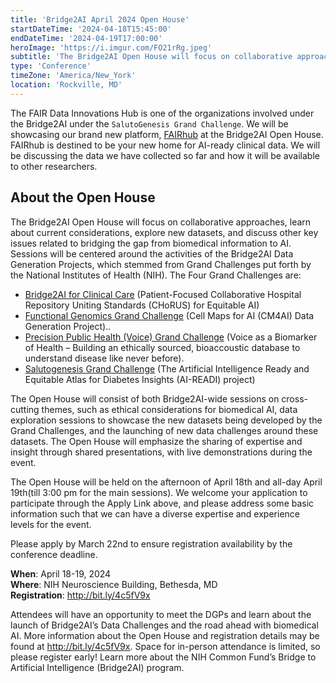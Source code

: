 ```yaml
---
title: 'Bridge2AI April 2024 Open House'
startDateTime: '2024-04-18T15:45:00'
endDateTime: '2024-04-19T17:00:00'
heroImage: 'https://i.imgur.com/FO21rRg.jpeg'
subtitle: 'The Bridge2AI Open House will focus on collaborative approaches, learn about current considerations, explore new datasets, and discuss other key issues related to bridging the gap from biomedical information to AI.'
type: 'Conference'
timeZone: 'America/New_York'
location: 'Rockville, MD'
---
```


The FAIR Data Innovations Hub is one of the organizations involved under the Bridge2AI under the `SalutoGenesis Grand Challenge`. We will be showcasing our brand new platform, [FAIRhub](https://fairhub.io) at the Bridge2AI Open House. FAIRhub is destined to be your new home for AI-ready clinical data. We will be discussing the data we have collected so far and how it will be available to other researchers.

## About the Open House

The Bridge2AI Open House will focus on collaborative approaches, learn about current considerations, explore new datasets, and discuss other key issues related to bridging the gap from biomedical information to AI. Sessions will be centered around the activities of the Bridge2AI Data Generation Projects, which stemmed from Grand Challenges put forth by the National Institutes of Health (NIH). The Four Grand Challenges are:

- [Bridge2AI for Clinical Care](https://chorus4ai.org/) (Patient-Focused Collaborative Hospital Repository Uniting Standards (CHoRUS) for Equitable AI)
- [Functional Genomics Grand Challenge](https://cm4ai.org/) (Cell Maps for AI (CM4AI) Data Generation Project)..
- [Precision Public Health (Voice) Grand Challenge](https://www.b2ai-voice.org/) (Voice as a Biomarker of Health – Building an ethically sourced, bioaccoustic database to understand disease like never before).
- [Salutogenesis Grand Challenge](https://aireadi.org/) (The Artificial Intelligence Ready and Equitable Atlas for Diabetes Insights (AI-READI) project)

The Open House will consist of both Bridge2AI-wide sessions on cross-cutting themes, such as ethical considerations for biomedical AI, data exploration sessions to showcase the new datasets being developed by the Grand Challenges, and the launching of new data challenges around these datasets. The Open House will emphasize the sharing of expertise and insight through shared presentations, with live demonstrations during the event.

The Open House will be held on the afternoon of April 18th and all-day April 19th(till 3:00 pm for the main sessions). We welcome your application to participate through the Apply Link above, and please address some basic information such that we can have a diverse expertise and experience levels for the event.

Please apply by March 22nd to ensure registration availability by the conference deadline.

**When**: April 18-19, 2024 <br/>
**Where**: NIH Neuroscience Building, Bethesda, MD <br/>
**Registration**: <http://bit.ly/4c5fV9x>

Attendees will have an opportunity to meet the DGPs and learn about the launch of Bridge2AI’s Data Challenges and the road ahead with biomedical AI.
More information about the Open House and registration details may be found at <http://bit.ly/4c5fV9x>.
Space for in-person attendance is limited, so please register early!
Learn more about the NIH Common Fund’s Bridge to Artificial Intelligence (Bridge2AI) program.
